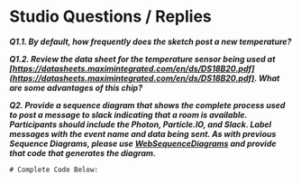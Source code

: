 # Studio Questions / Replies

***Q1.1. By default, how frequently does the sketch post a new temperature?***

***Q1.2. Review the data sheet for the temperature sensor being used at [https://datasheets.maximintegrated.com/en/ds/DS18B20.pdf](https://datasheets.maximintegrated.com/en/ds/DS18B20.pdf).  What are some advantages of this chip?***

***Q2. Provide a sequence diagram that shows the complete process used to post a message to slack indicating that a room is available.  Participants should include the Photon, Particle.IO, and Slack.  Label messages with the event name and data being sent. As with previous Sequence Diagrams, please use [WebSequenceDiagrams](https://www.websequencediagrams.com/) and provide that code that generates the diagram.***

```
# Complete Code Below:

```
